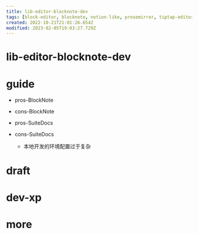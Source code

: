 ```yaml
---
title: lib-editor-blocknote-dev
tags: [block-editor, blocknote, notion-like, prosemirror, tiptap-editor]
created: 2022-10-21T21:01:26.654Z
modified: 2023-02-05T19:03:27.729Z
---
```


# lib-editor-blocknote-dev

# guide

- pros-BlockNote

- cons-BlockNote

- pros-SuiteDocs

- cons-SuiteDocs
  - 本地开发的环境配置过于复杂
# draft

# dev-xp

# more
